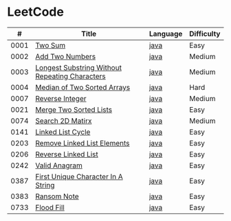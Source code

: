 # LeetCode

| #    | Title                                                                                                                           | Language                                                                                                              | Difficulty |
| ---- | ------------------------------------------------------------------------------------------------------------------------------- | --------------------------------------------------------------------------------------------------------------------- | ---------- |
| 0001 | [Two Sum](https://leetcode.com/problems/two-sum/)                                                                               | [java](./src/0001-Two-Sum/two_sum.java)                                                                               | Easy       |
| 0002 | [Add Two Numbers](https://leetcode.com/problems/add-two-numbers/)                                                               | [java](./src/0002-Add-Two-Numbers/add_two_numbers.java)                                                               | Medium     |
| 0003 | [Longest Substring Without Repeating Characters](https://leetcode.com/problems/longest-substring-without-repeating-characters/) | [java](./src/0003-Longest-Substring-Without-Repeating-Characters/longest_substring_without_repeating_characters.java) | Medium     |
| 0004 | [Median of Two Sorted Arrays](https://leetcode.com/problems/median-of-two-sorted-arrays/)                                       | [java](./src/0004-Median-Of-Two-Sorted-Arrays/median_of_two_sorted_arrays.java)                                       | Hard       |
| 0007 | [Reverse Integer](https://leetcode.com/problems/reverse-integer/)                                                               | [java](./src/0007-Reverse-Integer/reverse_integer.java)                                                               | Medium     |
| 0021 | [Merge Two Sorted Lists](https://leetcode.com/problems/merge-two-sorted-lists/)                                                 | [java](./src/0021-Merge-Two-Sorted-Lists/merge_two_sorted_lists.java)                                                 | Easy       |
| 0074 | [Search 2D Matirx](https://leetcode.com/problems/search-a-2d-matrix/)                                                           | [java](./src/0074-Search-2D-Matrix/search_2d_matrix.java)                                                             | Medium     |
| 0141 | [Linked List Cycle](https://leetcode.com/problems/linked-list-cycle/)                                                           | [java](./src/0141-Linked-List-Cycle/linked_list_cycle.java)                                                           | Easy       |
| 0203 | [Remove Linked List Elements](https://leetcode.com/problems/remove-linked-list-elements/)                                       | [java](./src/0203-Remove-Lined-List-Elements/remove_linked_list_elements.java)                                        | Easy       |
| 0206 | [Reverse Linked List](https://leetcode.com/problems/reverse-linked-list/)                                                       | [java](./src/0206-Reverse-Linked-List/reverse_linked_list.java)                                                       | Easy       |
| 0242 | [Valid Anagram](https://leetcode.com/problems/valid-anagram/)                                                                   | [java](./src/0242-Valid-Anagram/valid_anagram.java)                                                                   | Easy       |
| 0387 | [First Unique Character In A String](https://leetcode.com/problems/first-unique-character-in-a-string/)                         | [java](./src/0387-First-Unique-Character-In-A-String/first_unique_character_in_a_string.java)                         | Easy       |
| 0383 | [Ransom Note](https://leetcode.com/problems/ransom-note/)                                                                       | [java](./src/0383-Ransom-Note/ransome_note.java)                                                                      | Easy       |
| 0733 | [Flood Fill](https://leetcode.com/problems/flood-fill/)                                                                         | [java](./src/0733-Flood-Fill/flood_fill.java)                                                                         | Easy       |
